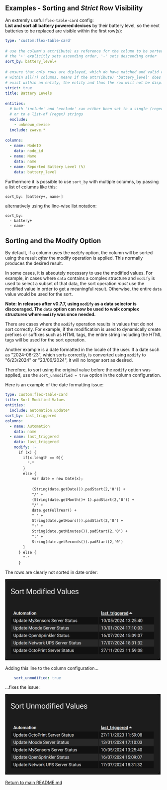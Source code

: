 ## Examples - Sorting and *Strict* Row Visibility

An extremly useful `flex-table-card` config: <br/>**List and sort all battery
powered devices** by their battery level, so the next batteries to be
replaced are visible within the first row(s):

``` yaml
type: 'custom:flex-table-card'

# use the column's attr(ibute) as reference for the column to be sorted
# the '+' explicitly sets ascending order, '-' sets descending order 
sort_by: battery_level+

# ensure that only rows are diplayed, which do have matched and valid contents
# within all(!) columns, means if the attr(ibute) 'battery_level' does not 
# exist within an entity, the entity and thus the row will not be displayed.
strict: true
title: Battery Levels

entities:
  # both 'include' and 'exclude' can either been set to a single (regex) string
  # or to a list-of (regex) strings
  exclude:
    - unknown_device
  include: zwave.*

columns:
  - name: NodeID
    data: node_id
  - name: Name
    data: name
  - name: Reported Battery Level (%)
    data: battery_level
```

Furthermore it is possible to use `sort_by` with multiple columns, by passing a list of columns 
like this:

```
sort_by: [battery+, name-]
```
alternatively using the line-wise list notation:
```
sort_by:
  - battery+
  - name-
```

## Sorting and the Modify Option

By default, if a column uses the `modify` option, the column will be sorted using the result _after_ the modify operation is applied. This normally produces the desired result. 

In some cases, it is absoutely necessary to use the modified values. For example, in cases where `data` contains a complex structure and `modify` is used to select 
a subset of that data, the sort operation _must_ use the modified value in order to get a meaningful result. Otherwise, the entire `data` value would be used for the sort.

**Note: In releases after v0.7.7, using `modify` as a data selector is discouraged. The `data` option can now be used to walk complex structures where `modify` was once needed.**

There are cases where the `modify` operation results in values that do not sort correctly. For example, if the modification is used to dynamically create prefixes or suffixes 
such as HTML tags, the entire string including the HTML tags will be used for the sort operation.

Another example is a date formatted in the locale of the user. If a date such as "2024-06-23", which sorts correctly, is converted using `modify` to "6/23/2024" or "23/06/2024",
it will no longer sort as desired.

Therefore, to sort using the original value before the `modify` option was applied, use the `sort_unmodified = true` option in the column configuration.

Here is an example of the date formatting issue:

``` yaml
type: custom:flex-table-card
title: Sort Modified Values
entities:
  include: automation.update*
sort_by: last_triggered
columns:
  - name: Automation
    data: name
  - name: last_triggered
    data: last_triggered
    modify: |-
      if (x) {
        if(x.length == 0){
          "-"
        }
        else {
            var date = new Date(x);

            (String(date.getDate()).padStart(2,'0')) +
            "/" +
            (String(date.getMonth()+ 1).padStart(2,'0')) + 
            "/" +
            date.getFullYear() +
            " " +
            String(date.getHours()).padStart(2,'0') +
            ":" +
            String(date.getMinutes()).padStart(2,'0') +
            ":" +
            String(date.getSeconds()).padStart(2,'0')
        }
      } else {
        "-"
      }
```

The rows are clearly not sorted in date order:

<img src="../images/SortModified.png" alt="Sort modified data example" width="500px">

Adding this line to the column configuration...

``` yaml
    sort_unmodified: true
```

...fixes the issue:

<img src="../images/SortUnmodified.png" alt="Sort unmodified data example" width="500px">

[Return to main README.md](../README.md)
